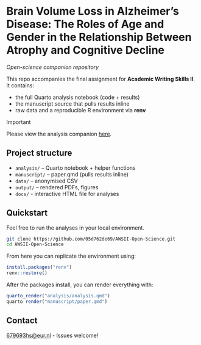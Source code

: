 # Brain Volume Loss in Alzheimer’s Disease: The Roles of Age and Gender in the Relationship Between Atrophy and Cognitive Decline
*Open-science companion repository*

This repo accompanies the final assignment for **Academic Writing Skills II**.  
It contains:

* the full Quarto analysis notebook (code + results)  
* the manuscript source that pulls results inline  
* raw data and a reproducible R environment via **renv**

>[!IMPORTANT]
>Please view the analysis companion [here](https://05d762de69.github.io/AWSII-Open-Science/analysis.html).

## Project structure

+ `analysis/`    – Quarto notebook + helper functions  
+ `manuscript/`  – paper.qmd (pulls results inline)  
+ `data/`        – anonymised CSV 
+ `output/`     – rendered PDFs, figures  
+ `docs/`        - interactive HTML file for analyses

## Quickstart

Feel free to run the analyses in your local environment.

```bash
git clone https://github.com/05d762de69/AWSII-Open-Science.git
cd AWSII-Open-Science
```

From here you can replicate the environment using:

```r
install.packages("renv")
renv::restore()            
```

After the packages install, you can render everything with:

```r
quarto_render("analysis/analysis.qmd")
quarto render("manuscript/paper.qmd")
```


## Contact
679693hs@eur.nl  - Issues welcome!

